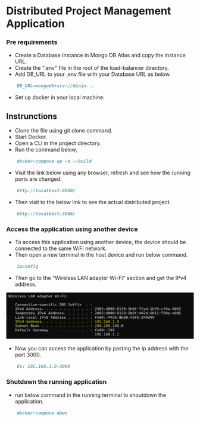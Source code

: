 # Distributed Project Management Application

### Pre requirements

* Create a Database Instance in Mongo DB Atlas and copy the instance URL.
* Create the ".env" file in the root of the load-balancer directory.
* Add DB_URL to your .env file with your Database URL as below.
```markdown
    DB_URL=mongodb+srv://dinin...
``` 
* Set up docker in your local machine.

## Instrunctions

* Clone the file using git clone command.
* Start Docker.
* Open a CLI in the project directory.
* Run the command below,
```markdown
    docker-compose up -d --build
``` 
* Visit the link below using any browser, refresh and see how the running ports are changed.
```markdown
    http://localhost:8080/
``` 
* Then visit to the below link to see the actual distributed project.
```markdown
    http://localhost:3000/
``` 
### Access the application using another device

* To access this application using another device, the device should be connected to the same WiFi network.
* Then open a new terminal in the host device and run below command.
```markdown
    ipconfig
``` 
* Then go to the "Wireless LAN adapter Wi-Fi" section and get the IPv4 address.

![alt text](./assets/ip_address.png)

* Now you can access the application by pasting the ip address with the port 3000.
```markdown
    Ex: 192.168.1.9:3000
``` 

### Shutdown the running application

* run below command in the running terminal to shoutdown the application.
```markdown
    docker-compose down
``` 